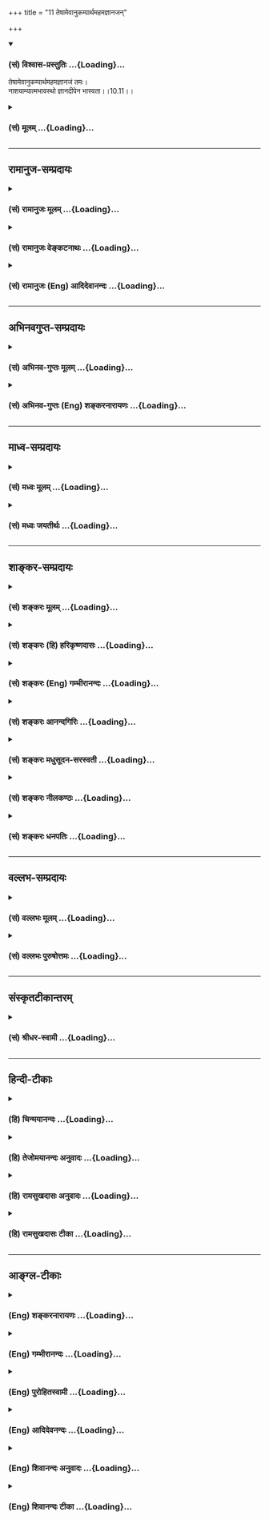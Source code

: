 +++
title = "11 तेषामेवानुकम्पार्थमहमज्ञानजन्"

+++
<div class="js_include" newlevelforh1="3" title="(सं) विश्वास-प्रस्तुतिः" unfilled url="/purANam/mahAbhAratam/06-bhIShma-parva/02-bhagavad-gItA-parva/saMskRtam/vishvAsa-prastutiH/10_vibhUti-vistAra-yoga/11_teShAmevAnukampAr.md">
<details open><summary><h3>(सं) विश्वास-प्रस्तुतिः ...{Loading}...</h3></summary>

तेषामेवानुकम्पार्थमहमज्ञानजं तमः।  
नाशयाम्यात्मभावस्थो ज्ञानदीपेन भास्वता।।10.11।।
</details>
</div>
<div class="js_include collapsed" newlevelforh1="3" title="(सं) मूलम्" unfilled url="/purANam/mahAbhAratam/06-bhIShma-parva/02-bhagavad-gItA-parva/saMskRtam/mUlam/10_vibhUti-vistAra-yoga/11_teShAmevAnukampAr.md">
<details><summary><h3>(सं) मूलम् ...{Loading}...</h3></summary>

तेषामेवानुकम्पार्थमहमज्ञानजं तमः।  
नाशयाम्यात्मभावस्थो ज्ञानदीपेन भास्वता।।10.11।।
</details>
</div>


_________________
## रामानुज-सम्प्रदायः
<div class="js_include collapsed" newlevelforh1="3" title="(सं) रामानुजः मूलम्" unfilled url="/purANam/mahAbhAratam/06-bhIShma-parva/02-bhagavad-gItA-parva/saMskRtam/rAmAnujaH/mUlam/10_vibhUti-vistAra-yoga/11_teShAmevAnukampAr.md">
<details><summary><h3>(सं) रामानुजः मूलम् ...{Loading}...</h3></summary>

।।10.11।।**तेषाम्** एव अनुग्रहार्थम् अहम् **आत्मभावस्थः** तेषां
मनोवृत्तौ विषयतया अवस्थितो मदीयान् कल्याणगुणगणान् च आविष्कुर्वन्
मद्विषयज्ञानाख्येन **भास्वता दीपेन** ज्ञानविरोधिप्राचीनकर्मरूपाज्ञानजं
मद्व्यतिरिक्तविषयप्रावण्यरूपं पूर्वाभ्यस्तं **तमः नाशयामि। एवं
सकलेतरविसजातीयं भगवदसाधारणं श्रृण्वतां निरतिशयानन्दजनकं कल्याणगुणगणयोगं
तदैश्वर्यविततिं च श्रुत्वा तद्विस्तारं श्रोतुकामः अर्जुन उवाच --**

</details>
</div>
<div class="js_include collapsed" newlevelforh1="3" title="(सं) रामानुजः वेङ्कटनाथः" unfilled url="/purANam/mahAbhAratam/06-bhIShma-parva/02-bhagavad-gItA-parva/saMskRtam/rAmAnujaH/venkaTanAthaH/10_vibhUti-vistAra-yoga/11_teShAmevAnukampAr.md">
<details><summary><h3>(सं) रामानुजः वेङ्कटनाथः ...{Loading}...</h3></summary>

  
  
।।10.11।। उक्तबुद्धियोगोत्पत्तिप्रतिबन्धनिरसनंतेषामेव इति श्लोकेनोच्यत
इत्यभिप्रायेणाह -- किञ्चेति। अनुकम्पाशब्देनात्र
अनिष्टनिवृत्तिपूर्वकेष्टप्राप्तिहेतुःमदनुग्रहाय \[11।1\] इति
वक्ष्यमाणप्रसादविशेषो विवक्षितः। सहजकारुण्यमात्रपरत्वेऽर्थशब्दस्य
व्यर्थत्वादित्यभिप्रायेणोक्तं -- अनुग्रहार्थमिति। अत्र
चाहंशब्देनानुग्रहौपयिकज्ञानशक्तिकरुणादिव्यमङ्गलविग्रहादिविशिष्टस्वरूपं
विवक्षितम्। मनोवृत्ताविति --
आत्मभावशब्दस्यात्रात्मत्वस्वस्वभावादिपरत्वेऽधिकप्रयोजनं नास्ति
मनोवृत्तिविषयत्वं तु बुद्धियोगस्यात्यन्तोपयुक्तमिति भावः।
व्याप्तस्येश्वरस्य कीदृशीयमपूर्वा स्थितिः इत्यत्रोक्तं -- विषयतयेति।
दीपतया रूपितस्य ज्ञानस्य भास्वरत्वं परितः प्रकाशनम्; तच्च
प्रकारविशेषप्रकाशनं भवितुमर्हति। तथाविधविशदानुभवादज्ञाननिवृत्तिः;
शब्दादिप्राकृतगुणप्रावण्यनिवृत्तिश्चेत्यभिप्रायेणाह --
मदीयान्कल्याणगुणगणांश्चाविष्कुर्वन्निति। हेतुकार्यभावेन
व्यपदेशादज्ञानतमश्शब्दयोरत्रार्थान्तरं वाच्यम् कर्मणि च
ज्ञानविरोधित्वेनाज्ञानशब्दः यथोक्तम् -- अविद्या कर्मसंज्ञाऽन्या
\[वि.पु.6।61\] इति। कर्मजन्यं भगवत्साक्षात्काररूपप्रकाशप्रतिबन्धकं च
तमोऽर्थस्वभावाद्विषयान्तरप्रावण्यमेव। निरतिशयभोग्यभगवज्ज्ञानस्य
भोग्यान्तरप्रावण्यनिवर्तकत्वं युक्तं;तवामृतस्यन्दिनि पादपङ्कजे
निवेशितात्मा कथमन्यदिच्छति। स्थितेऽरविन्दे मकरन्दनिर्भरे मधुव्रतो
नेक्षुरकं हि वीक्षते \[स्तो.र.\] इत्यादिन्यायात्
तदेतदभिप्रेत्योक्तंज्ञानविरोधीत्यादि। तमश्शब्देन
तमोवृत्तिलक्षणादिपक्षोऽप्यनेन निरस्तः। यद्यपि
विषयप्रावण्यनिवृत्तिपूर्वकं भजनं; तथापि,संस्कारशेषादनुवृत्तं सूक्ष्मं
प्रावण्यमिह भजनविनाश्यतयोक्तमिति नान्योन्याश्रयः।  
  

</details>
</div>
<div class="js_include collapsed" newlevelforh1="3" title="(सं) रामानुजः (Eng) आदिदेवानन्दः" unfilled url="/purANam/mahAbhAratam/06-bhIShma-parva/02-bhagavad-gItA-parva/saMskRtam/rAmAnujaH/english/AdidevAnandaH/10_vibhUti-vistAra-yoga/11_teShAmevAnukampAr.md">
<details><summary><h3>(सं) रामानुजः (Eng) आदिदेवानन्दः ...{Loading}...</h3></summary>

10.11 To show favour to them alone, abiding in their mental activity,
i.e., established as the object of thought in their mind, and
manifesting the host of My auspicious attributes by the brillinat lamp
called knowledge relating to Me, - I dispel the darkness incompatible
with knowledge. This darkness is born of ignorance in the form of old
Karma consisting of attachment to objects other than Myself, to which
they were previously habituated. Thus having heard of the Lord as having
a host of auspicious attributes, and of the extent of His sovereign
glories which are unie and different from all others and which generate
unsurpassed bliss in listeners, - Arjuna desired to listen to the
details about them and said:

</details>
</div>


_________________
## अभिनवगुप्त-सम्प्रदायः
<div class="js_include collapsed" newlevelforh1="3" title="(सं) अभिनव-गुप्तः मूलम्" unfilled url="/purANam/mahAbhAratam/06-bhIShma-parva/02-bhagavad-gItA-parva/saMskRtam/abhinava-guptaH/mUlam/10_vibhUti-vistAra-yoga/11_teShAmevAnukampAr.md">
<details><summary><h3>(सं) अभिनव-गुप्तः मूलम् ...{Loading}...</h3></summary>

।।10.6 -- 10.11।। महर्षय इत्यादि भास्वता इत्यन्तम्। परस्परबोधनया
अन्योन्यबोधस्फारसंक्रमणात् सर्व एव हि प्रमातारः एक ईश्वर इति
विततव्याप्त्या +++(S;;N वितत्य व्याप्त्या)+++ सुखेनैव
सर्वशक्तिकसर्वगतस्वात्मरूपताधिगमेन +++(S -- ताधिशयनेन अधिगमेन)+++
माहेश्वर्यमेषामिति भावः +++(After इति भावः ;N add तेषां सततयुक्तानाम्
इत्यतः प्रभृति अध्यायान्ता टीका उट्टङ्किता युगपद्धि वेद्या। ,तेषामेव अनु
च अर्जुनप्रश्नपद्यानि षट् उल्लिखति। श्रीभगवान् अथवा बहुना इति पर्यन्तानि
पद्यानि 23,वक्ति।। These sentences are obviously of some copyist. It is
to be noted however that the Mss. generally contain seven (not six)+++
verses of Arjuna and then 24 +++(not 23)+++ verses of the hagavan) ।

</details>
</div>
<div class="js_include collapsed" newlevelforh1="3" title="(सं) अभिनव-गुप्तः (Eng) शङ्करनारायणः" unfilled url="/purANam/mahAbhAratam/06-bhIShma-parva/02-bhagavad-gItA-parva/saMskRtam/abhinava-guptaH/english/shankaranArAyaNaH/10_vibhUti-vistAra-yoga/11_teShAmevAnukampAr.md">
<details><summary><h3>(सं) अभिनव-गुप्तः (Eng) शङ्करनारायणः ...{Loading}...</h3></summary>

10.9-11 Maharsaya etc., upto bhasvata. Through the process of mutual
enlightening, the wisdom-shock is transmitted to each other. On account
of that, they get the all-inclusive \[knowledge\] 'Indeed all sentient
subjects are only a single Absolute Lord'. By means of this extensive
pervasion, they easily come to realise their own Self as Omnipotent and
omnipresent and by that they attain the Absolute Lordship. This is the
idea here.

</details>
</div>


_________________
## माध्व-सम्प्रदायः
<div class="js_include collapsed" newlevelforh1="3" title="(सं) मध्वः मूलम्" unfilled url="/purANam/mahAbhAratam/06-bhIShma-parva/02-bhagavad-gItA-parva/saMskRtam/madhvaH/mUlam/10_vibhUti-vistAra-yoga/11_teShAmevAnukampAr.md">
<details><summary><h3>(सं) मध्वः मूलम् ...{Loading}...</h3></summary>

।।10.11।। Sri Madhvacharya did not comment on this sloka.

</details>
</div>
<div class="js_include collapsed" newlevelforh1="3" title="(सं) मध्वः जयतीर्थः" unfilled url="/purANam/mahAbhAratam/06-bhIShma-parva/02-bhagavad-gItA-parva/saMskRtam/madhvaH/jayatIrthaH/10_vibhUti-vistAra-yoga/11_teShAmevAnukampAr.md">
<details><summary><h3>(सं) मध्वः जयतीर्थः ...{Loading}...</h3></summary>

।।10.11।। Sri Jayatirtha did not comment on this sloka.

</details>
</div>


_________________
## शाङ्कर-सम्प्रदायः
<div class="js_include collapsed" newlevelforh1="3" title="(सं) शङ्करः मूलम्" unfilled url="/purANam/mahAbhAratam/06-bhIShma-parva/02-bhagavad-gItA-parva/saMskRtam/shankaraH/mUlam/10_vibhUti-vistAra-yoga/11_teShAmevAnukampAr.md">
<details><summary><h3>(सं) शङ्करः मूलम् ...{Loading}...</h3></summary>

।।10.11।। --,**तेषामेव** कथं नु नाम श्रेयः स्यात् इति **अनुकम्पार्थं**
दयाहेतोः **अहम् अज्ञानजम्** अविवेकतः जातं मिथ्याप्रत्ययलक्षणं
मोहान्धकारं **तमः नाशयामि; आत्मभावस्थः** आत्मनः भावः अन्तःकरणाशयः
तस्मिन्नेव स्थितः सन् **ज्ञानदीपेन** विवेकप्रत्ययरूपेण
भक्तिप्रसादस्नेहाभिषिक्तेन मद्भावनाभिनिवेशवातेरितेन
ब्रह्मचर्यादिसाधनसंस्कारवत्प्रज्ञावर्तिना विरक्तान्तःकरणाधारेण
विषयव्यावृत्तचित्तरागद्वेषाकलुषितनिवातापवरकस्थेन
नित्यप्रवृत्तैकाग्र्यध्यानजनितसम्यग्दर्शन**भास्वता**
ज्ञानदीपेनेत्यर्थः।। यथोक्तां भगवतः विभूतिं योगं च श्रुत्वा अर्जन उवाच
--,**अर्जन उवाच --,**

</details>
</div>
<div class="js_include collapsed" newlevelforh1="3" title="(सं) शङ्करः (हि) हरिकृष्णदासः" unfilled url="/purANam/mahAbhAratam/06-bhIShma-parva/02-bhagavad-gItA-parva/saMskRtam/shankaraH/hindI/harikRShNadAsaH/10_vibhUti-vistAra-yoga/11_teShAmevAnukampAr.md">
<details><summary><h3>(सं) शङ्करः (हि) हरिकृष्णदासः ...{Loading}...</h3></summary>

।।10.11।। आपकी प्राप्तिके कौनसे प्रतिबन्धके कारणका नाश करनेवाला बुद्धियोग
आप उन भक्तोंको देते हैं और किसलिये देते हैं इस आकाङ्क्षापर कहते हैं --,
उन ( मेरे भक्तों ) का किसी तरह भी कल्याण हो ऐसा अनुग्रह करनेके लिये ही
मैं उनके आत्मभावमें स्थित हुआ अर्थात् आत्माका भाव जो अन्तःकरण है उसमें
स्थित हुआ उनके अविवेकजन्य मिथ्या प्रतीतिरूप,मोहमय अन्धकारको प्रकाशमय
विवेकबुद्धिरूप ज्ञानदीपकद्वारा नष्ट कर देता हूँ। अर्थात् जो भक्तिके
प्रसादरूप घृतसे परिपूर्ण है और मेरे स्वरूपकी भावनाके अभिनिवेशरूप वायुकी
सहायतासे प्रज्वलित हो रहा है; जिसमें ब्रह्मचर्य आदि साधनोंके संस्कारोंसे
युक्त बुद्धिरूप बत्ती है; आसक्तिरहित अन्तःकरण जिसका आधार है; जो विषयोंसे
हटे हुए और रागद्वेषरूप कालुष्यसे रहित हुए चित्तरूप वायुरहित अपवारकमें (
ढकनेमें ) स्थित है और जो निरन्तर अभ्यास किये हुए एकाग्रतारूप ध्यानजनित;
पूर्ण ज्ञानस्वरूप प्रकाशसे युक्त है; उस ज्ञानदीपकद्वारा ( मैं उनके मोहका
नाश कर देता हूँ )।

</details>
</div>
<div class="js_include collapsed" newlevelforh1="3" title="(सं) शङ्करः (Eng) गम्भीरानन्दः" unfilled url="/purANam/mahAbhAratam/06-bhIShma-parva/02-bhagavad-gItA-parva/saMskRtam/shankaraH/english/gambhIrAnandaH/10_vibhUti-vistAra-yoga/11_teShAmevAnukampAr.md">
<details><summary><h3>(सं) शङ्करः (Eng) गम्भीरानन्दः ...{Loading}...</h3></summary>

10.11 Anukampartham, out of compassion; tesam eva, for them alone,
anxious as to how they may have bliss; aham, I; atmabhavasthah, residing
in their hearts-atmabhavah means the seat that is the heart; being
seated there itself; nasayami, destroy; tamah, the darkness; ajnanajam,
born of ignorance, originating from non-discrimination, the darkness of
delusion known as false comprehension; jnana-dipena, with the lamp of
Knowledge, in the form of discriminating comprehension; i.e. bhasvata,
with the luminous lamp of Knowledge-fed by the oil of divine grace
resulting from devotion, fanned by the wind of intensity of meditation
on Me, having the wick of the intellect imbued with the impressions
arising from such disciplines as celibacy etc., in the receptacle of the
detached mind, placed in the windless shelter of the mind withdrawn from
objects and untainted by likes and dislikes, and made luminous by full
Illumination resulting from the practice of constant concentration and
meditation. After hearing the above-described majesty and yoga of the
Lord,

</details>
</div>
<div class="js_include collapsed" newlevelforh1="3" title="(सं) शङ्करः आनन्दगिरिः" unfilled url="/purANam/mahAbhAratam/06-bhIShma-parva/02-bhagavad-gItA-parva/saMskRtam/shankaraH/AnandagiriH/10_vibhUti-vistAra-yoga/11_teShAmevAnukampAr.md">
<details><summary><h3>(सं) शङ्करः आनन्दगिरिः ...{Loading}...</h3></summary>

।।10.11।। भगवत्प्राप्तेर्बुद्धिसाध्यत्वे सत्यनित्यत्वापत्तेस्त्वमापे
भक्तेभ्यो बुद्धियोगं ददासीत्ययुक्तमिति शङ्कते -- **किमर्थमिति।** तेषां
बुद्धियोगं किमर्थं ददासीति संबन्धः। भगवत्प्राप्तिप्रतिबन्धकनाशको
बुद्धियोगस्तेन नास्ति तत्प्राप्तेरनित्यत्वमित्याशङ्क्याह -- **कस्येति।**
भक्तानां तत्प्राप्तिप्रतिबन्धकं विविच्य दर्शयति --
**इत्याकाङ्क्षायामिति।** अविवेको नामाज्ञानं ततो जातं मिथ्याज्ञानं
तदुभयमेकीकृत्य तमो विवक्ष्यते। नच तन्नाशकत्वं जडस्य
कस्यचित्तदन्तर्भूतस्य युक्तं तेनाहं नाशयामीत्युक्तम्। केवलचैतन्यस्य
जडबुद्धिवृत्तेरिवाज्ञानाद्यनाशकत्वमाशङ्क्य विशिनष्टि -- **आत्मेति।**
तस्याशयस्तन्निष्ठो वृत्तिविशेषः।
वाक्योत्थबुद्धिवृत्त्यभिव्यक्तश्चिदात्मा
सहायसामर्थ्यादज्ञानादिनिवृत्तिहेतुरित्यर्थः।
बुद्धीद्धबोधस्याज्ञानादिनिवर्तकत्वमुक्त्वा
बोधेद्धबुद्धेस्तन्निवर्तकत्वमिति पक्षान्तरमाह -- **ज्ञानेति।**
देहाद्यव्यक्तान्तानात्मवर्गातिरिक्तवस्तुगोचरत्वमाह -- **विवेकेति।**
भगवति सदा विहितया भक्त्या तस्य प्रसादोऽनुग्रहः स एव
स्नेहस्तेनासेचनद्वाराऽस्योत्पत्तिमाह -- **भक्तीति।** मय्येव
भावनायामभिनिवेशो वातस्तेन प्रेरितोऽयं जायते; नहि वातप्रेरणमन्तरणादौ
दीपस्योत्पत्तिरित्याह -- **मद्भावनेति।** ब्रह्मचर्यमष्टाङ्गमादिशब्देन
शमादिग्रहः। तेन हेतुनाहितसंस्कारवती या प्रज्ञा तथाविधवर्तिनिष्ठश्चायं
नहि वर्त्यतिरेकेण दीपो निर्वर्त्यते तदा -- **ब्रह्मचर्येति।** न
चाधारादृते दीपस्योत्पत्तिरदृष्टत्वादित्याह -- **विरक्तेति।**
यद्विषयेभ्यो व्यावृत्तं चित्तं रागाद्यकलुषितं तदेव निवातमपवारकं तत्र
स्थितत्वमस्य दर्शयति -- **विषयेति।** भास्वतेति विशेषणं विशदयति --
**नित्येति।** सदातनं चित्तैकाग्र्यं तत्पूर्वकं ध्यानं तेन जनितं
सम्यग्दर्शनं फलं तदेव भास्तद्वता तत्पर्यन्तेनेत्यर्थः। तेनाज्ञाने
सकार्ये निवृत्ते भगवद्भावः स्वयमेव प्रकाशीभवतीति मत्वा व्याख्यातमेव
पदमनुवदति -- **ज्ञानेति।**

</details>
</div>
<div class="js_include collapsed" newlevelforh1="3" title="(सं) शङ्करः मधुसूदन-सरस्वती" unfilled url="/purANam/mahAbhAratam/06-bhIShma-parva/02-bhagavad-gItA-parva/saMskRtam/shankaraH/madhusUdana-sarasvatI/10_vibhUti-vistAra-yoga/11_teShAmevAnukampAr.md">
<details><summary><h3>(सं) शङ्करः मधुसूदन-सरस्वती ...{Loading}...</h3></summary>

।।10.11।। दीयमानस्य बुद्धियोगस्यात्मप्राप्तौ फले मध्यवर्तिनं व्यापारमाह
-- तेषामेव कथं श्रेयः स्यादित्यनुग्रहार्थं आत्मभावस्थ
आत्माकारान्तःकरणवृत्तौ विषयत्वेन स्थितोऽहं
स्वप्रकाशचैतन्यानन्दाद्वयलक्षण आत्मा तेनैव मद्विषयान्तःकरणपरिणामरूपेण
ज्ञानदीपेन दीपसदृशेन ज्ञानेन भास्वता
चिदाभासयुक्तेनाप्रतिबद्धेनाज्ञानजमज्ञानोपादानकं तमो मिथ्याप्रत्ययलक्षणं
स्वविषयावरणमन्धकारं तदुपादानाऽज्ञाननाशेन नाशयामि।
सर्वभ्रमोपादानस्याज्ञानस्य,ज्ञाननिवर्त्यत्वादुपादाननाशनिवर्त्यत्वाच्चोपादेयस्य।
यथा दीपेनान्धकारे निवर्तनीये दीपोत्पत्तिमन्तरेण न कर्मणोऽभ्यासस्य
वापेक्षा विद्यमानस्यैव च वस्तुनोऽभिव्यक्तिस्ततो नानुत्पन्नस्य
कस्यचिदुत्पत्तिस्तथा ज्ञानेनाज्ञाने निवर्तनीये न
ज्ञानोत्पत्तिमन्तरेणान्यस्य कर्मणोऽभ्यासस्य वापेक्षा विद्यमानस्यैव च
ब्रह्मभावस्य मोक्षस्याभिव्यक्तिस्ततो नानुत्पन्नस्योत्पत्तिर्येन
क्षयित्वं कर्मादिसापेक्षत्वं वा भवेदिति रूपकालंकारेण सूचितोऽर्थः।
भास्वतेत्यनेन तीव्रपवनादेरिवासंभवनादेः प्रतिबन्धकस्याभावः सूचितः।
ज्ञानस्य च दीपसाधर्म्यं स्वविषयावरणनिवर्तकत्वं स्वव्यवहारेण
सजातीयपरानपेक्षत्वं स्वोत्पत्त्यतिरिक्तसहकार्यनपेक्षत्वमित्यादिरूपकबीजं
द्रष्टव्यम्।

</details>
</div>
<div class="js_include collapsed" newlevelforh1="3" title="(सं) शङ्करः नीलकण्ठः" unfilled url="/purANam/mahAbhAratam/06-bhIShma-parva/02-bhagavad-gItA-parva/saMskRtam/shankaraH/nIlakaNThaH/10_vibhUti-vistAra-yoga/11_teShAmevAnukampAr.md">
<details><summary><h3>(सं) शङ्करः नीलकण्ठः ...{Loading}...</h3></summary>

।।10.11।। किं च तेषां भक्तानामुपर्यनुकम्पार्थं न स्वप्रयोजनसिद्ध्यर्थं
राजवत्। बुद्धियोगप्रदानेनाज्ञानजमविवेकादुत्थितं मिथ्याप्रत्ययलक्षणं
मोहान्धकारं तमोनामकं सर्वानर्थनिदानमूलाज्ञाननाशेन नाशयामि। आत्मभावस्थ
आत्मनो भावोऽन्तःकरणगृहं तत्स्थः। ज्ञानरूपेण दीपेन। भास्वता प्रबलेन। अयं
भावः -- तत्त्वमसीति वाक्यजा ब्रह्माकारान्तःकरणवृत्तिः स्वोत्पत्तये
श्रवणमननध्यानानि शमादीनि कर्माणि चापेक्षते। यथा दीपः स्वोत्पत्तये
तैलवर्त्यग्न्यादीन्। उत्पन्ना तु तमोनाशेन स्वविषयप्रकाशनार्थं
प्रत्ययावृत्तिलक्षणं प्रसंख्यानं च कर्मभिरुपकारं वा नापेक्षते। नहि
ज्ञाते घटे तदाकारप्रत्ययावृत्तिर्वा कर्मापेक्षा वा
तज्ज्ञानदार्ढ्यायापेक्षते। प्रमाणव्याप्तिमात्रसापेक्षत्वात् ज्ञानस्य।
तस्माद्ये उत्पन्नज्ञानानामपि प्रसंख्यानापेक्षां कर्मभिरुपकारापेक्षां च
वदन्ति ते बलादेव मोक्षस्य कृतकतामनित्यतां च प्रार्थयन्त इति दिक्।

</details>
</div>
<div class="js_include collapsed" newlevelforh1="3" title="(सं) शङ्करः धनपतिः" unfilled url="/purANam/mahAbhAratam/06-bhIShma-parva/02-bhagavad-gItA-parva/saMskRtam/shankaraH/dhanapatiH/10_vibhUti-vistAra-yoga/11_teShAmevAnukampAr.md">
<details><summary><h3>(सं) शङ्करः धनपतिः ...{Loading}...</h3></summary>

।।10.11।। मत्प्राप्तिबन्धकनाशकं बुद्धियोगं ददामीत्याशयेनाह। तेषामेव
मच्चित्तत्वादिप्रकारैर्भजतामनुकम्पार्थ दयाहेतोरहमज्ञानजं
मूलाज्ञानाज्जातं मिथ्याप्रत्ययलक्षणं तमो मोहाबन्धकारं ज्ञानदीपेन
नाशयामि। अचेतनस्य नाशकत्वासंभवादहमित्युक्तं
निखिलभ्रामधिष्ठानत्वेनाखिलभासकल्य केवलचैतन्यस्यापि तदसंभवात्।
आत्मभावस्थो ज्ञानदीपेन भास्वतेत्युक्तं। आत्मनो
भावोऽन्तःकरणाशयस्तस्मिन्नवस्थितः
तत्त्वमस्यादिमहावाक्योत्यान्तःकरणवृत्त्यभिव्यक्तः सन् तेनैव
वृत्तिज्ञानदीपेन भक्त्यादिना भास्वता देदीप्यमानेन समूलाज्ञानं
मत्प्राप्तिप्रतिबन्धकं मिथ्याप्रत्यवलक्षणं तमो नाशयामीत्यर्थः।

</details>
</div>


_________________
## वल्लभ-सम्प्रदायः
<div class="js_include collapsed" newlevelforh1="3" title="(सं) वल्लभः मूलम्" unfilled url="/purANam/mahAbhAratam/06-bhIShma-parva/02-bhagavad-gItA-parva/saMskRtam/vallabhaH/mUlam/10_vibhUti-vistAra-yoga/11_teShAmevAnukampAr.md">
<details><summary><h3>(सं) वल्लभः मूलम् ...{Loading}...</h3></summary>

।।10.11।। आत्मज्ञानमपि तेषां मयैव सम्पाद्यते इत्याह --
तेषामेवानुकम्पार्थमिति। जनो वै लोक एतस्मिन्नविद्याकामकर्मभिः। उच्चावचासु
गतिषु वेद स्वां गतिं भ्रमन्। इति सञ्चिन्त्य भगवान्महाकारुणिको विभुः।
तेषामन्तरात्मत्वं अङ्गीकृत्य स्थितो भास्वता
ज्ञानदर्पणेनात्मविषयकसाक्षात्कारेणोभयाज्ञानजं तमो देहाध्यासादिना
विषयप्रावण्यरूपं पूर्वाभ्यस्तं सर्वं नाशयामि। एवं च भगवदीयानां
निजानामहमेव सर्वयोगक्षेमसाधको नान्य इति द्योत्यते।

</details>
</div>
<div class="js_include collapsed" newlevelforh1="3" title="(सं) वल्लभः पुरुषोत्तमः" unfilled url="/purANam/mahAbhAratam/06-bhIShma-parva/02-bhagavad-gItA-parva/saMskRtam/vallabhaH/puruShottamaH/10_vibhUti-vistAra-yoga/11_teShAmevAnukampAr.md">
<details><summary><h3>(सं) वल्लभः पुरुषोत्तमः ...{Loading}...</h3></summary>

  
  
।।10.11।। नन्वन्यबोधने तेषामज्ञत्वाद्बहुकालव्यासङ्गेन सेवावियोगक्लेशः
स्यादिति कथं बोधनं स्यात् इत्याशङ्क्याहतेषामेवेति। तेषामेव भक्तानामेव
अनुकम्पार्थं मत्सेवाविप्रयोगक्लेशाभावार्थम्; आत्मभावस्थेषु तेषु
स्वीयत्वभावयुक्तोऽहमन्येषामज्ञानजं तमः संसारात्मकं भास्वता स्फुरद्रूपेण
ज्ञानदीपेन नाशयामि। ततः संसाराज्ञानविमुक्तानां शीघ्रं स्वरूपबोधात् पुनः
परस्परं मद्गुणकथनेन परमानन्द एव भवति; न तु क्लेश इति भावः।  
  

</details>
</div>


_________________
## संस्कृतटीकान्तरम्
<div class="js_include collapsed" newlevelforh1="3" title="(सं) श्रीधर-स्वामी" unfilled url="/purANam/mahAbhAratam/06-bhIShma-parva/02-bhagavad-gItA-parva/saMskRtam/shrIdhara-svAmI/10_vibhUti-vistAra-yoga/11_teShAmevAnukampAr.md">
<details><summary><h3>(सं) श्रीधर-स्वामी ...{Loading}...</h3></summary>

।।10.11।। बुद्धियोगं दत्त्वा च तस्यानुभवपर्यन्तं तमापाद्याविद्याकृतं
संसारं नाशयामीत्याह **-- तेषामिति।**
तेषामनुकम्पार्थमनुग्रहार्थमेवाज्ञानाज्जातं तमः संसाराख्यं नाशयामि। कुत्र
वा स्थितः सन्केन साधनेन तमो नाशयसीत्यत,आह। आत्मभावस्थः बुद्धिवृत्तौ
स्थितः सन् भास्वता विस्फुरता ज्ञानलक्षणेन दीपेन नाशयामि।

</details>
</div>


_________________
## हिन्दी-टीकाः
<div class="js_include collapsed" newlevelforh1="3" title="(हि) चिन्मयानन्दः" unfilled url="/purANam/mahAbhAratam/06-bhIShma-parva/02-bhagavad-gItA-parva/hindI/chinmayAnandaH/10_vibhUti-vistAra-yoga/11_teShAmevAnukampAr.md">
<details><summary><h3>(हि) चिन्मयानन्दः ...{Loading}...</h3></summary>

।।10.11।। कभीकभी कोई वस्तु विद्यमान होते हुए भी हमारी दृष्टि के लिए
आच्छादित रहती है; क्योंकि उसे देखने के लिए कुछ अनुकूल परिस्थितियों की
आवश्यकता होती है। ध्वनि सुनने के लिए उसमें आवश्यक स्पन्दन होने चाहिए तथा
यह भी आवश्यक है कि वे ध्वनि तरंगे हमारे कानों तक पहुँचे। इसी प्रकार;
अपेक्षित प्रकाश के अभाव में वस्तु के समक्ष होने पर भी उसका नेत्रों
द्वारा ग्रहण नहीं किया जा सकता। यदि हम अन्धकार में मेज पर पड़ी अपना कुंजी
(चाभी) को टटोलकर खोज रहे हों और उसी समय कोई व्यक्ति स्विच दबाकर कमरे को
प्रकाशित कर देता है; तो हमें अपनी कुंजी दिखाई पड़ती है। हम कह सकते हैं
कि उस व्यक्ति के इस दयापूर्ण कार्य ने हमें कुंजी की प्राप्ति करायी;
परन्तु यह कहना सर्वथा असंगत होगा कि प्रकाश ने उस कुंजी को उत्पन्न
किया। इस दृष्टान्त के द्वारा वेदान्त में यह ज्ञान कराया जाता है कि आत्मा
तो सदा हमारे हृदय में ही विद्यमान है; किन्तु प्रतिकूल परिस्थितियों के
कारण यथार्थ अनुभव के लिए उपलब्ध नहीं है। उन प्रतिकूल तत्त्वों की
निवृत्ति होने पर वह आत्मा अपने शुद्ध स्वरूप से अनुभव किया जा सकता है।
आत्मा को आच्छादित करने वाला वह आवरण है अज्ञानजनित अंधकार। स्मरण रहे कि
इस अज्ञान अवस्था में भी आत्मा अपने शुद्ध स्वरूप से विद्यमान रहता है;
परन्तु हमारे साक्षात् अनुभव के लिए उपलब्ध नहीं होता। जो साधक बुद्धियोग
में दृढ़ स्थिति प्राप्त कर लेते हैं; वे आत्मा के अपरोक्ष ज्ञान के पात्र
बन जाते हैं। बुद्धियोग की साधना अवस्था में ध्याता और ध्येय में भेद होता
है; जिसे सविकल्प समाधि कहते हैं। इस श्लोक में यह कहा गया है कि इस
सविकल्प अवस्था से वह साधक; मानो किसी ईश्वरीय कृपा से पूर्ण निर्विकल्प
समाधि की स्थिति में स्थानान्तरित किया जाता है। वस्तुत; सविकल्प समाधि की
स्थिति तक ही साधक अपने पुरुषार्थ के द्वारा पहुँच सकता है। यह बुद्धियोग
भी मानो किसी अन्य स्थान से प्राप्त होता है; तात्पर्य यह है कि वह कोई
सावधानीपूर्वक किये गये किसी प्रयत्न का फल नहीं; वरन् सहज स्वाभाविक आंशिक
दैवी प्रेरणा है। अहंकार और शुद्ध आत्मा के मध्य का सघन कुहासा जब विरल हो
जाता है; तब इस दैवी प्रेरणा का अनुभव होता है। जब यह कोहरा पूर्णतया नष्ट
हो जाता है; तब पूर्ण आत्म साक्षात्कार अपने स्वयंप्रकाश स्वरूप में होता
है। एक अन्धेरे कमरे में मेज पर रेडियम के डायल की एक घड़ी रखी हुई है; जिस
पर कागज; पुस्तक आदि पड़े हुए होने से वह दिखाई नहीं देती। जब कोई व्यक्ति
अन्धेरे में ही उसे खोजता हुआ उन कागजों को हटा देता है; तो वह घड़ी स्वयं
ही चमकती हुई दिखाई पड़ती है। उसकी चमक ही उसकी परिचायक होती है। सनातन
सत्य भी अज्ञान से आवृत्त हुआ अभाव रूप प्रतीत हो सकता है; किन्तु अज्ञान
की निवृत्ति होने पर; वह स्वयं अपने प्रकाश से ही प्रकाशित होता है; और उसे
जानने के लिए अन्य किसी प्रमाण की आवश्यकता नहीं रहती। जब अज्ञान का
अन्धकार; प्रकाशमय ज्ञान के दीपक से नष्ट हो जाता है तब आत्मा अपने एकमेव
अद्वितीय; सर्वव्यापी और परिपूर्ण स्वरूप में स्वत प्रकट होता है। अपने
भक्तों के हृदय में स्थित स्वयं भगवान् इस आत्मा के प्रकटीकरण की क्रिया को
उनके ऊपर अनुग्रह करने के भाव से सम्पन्न करते हैं; किन्तु वास्तविकता यह
है कि यह अनुग्रह स्वयं के ऊपर ही है। जब मैं चलतेचलते थक जाता हूँ तब मैं
किसी स्थान पर बैठ जाता हूँ केवल अपने ही प्रति अनुकम्पा के कारण। इस
अनुकम्पा के लिए उचित मूल्य चुकाये बिना साधक को सीधे ही इसकी प्राप्ति
नहीं हो सकती। दिन के समय; मेरे कमरे की खिड़कियां खोल देने पर; सूर्य
प्रकाश अनुकम्पावशात् मेरे लिए कमरे को प्रकाशित करता है। जैसा कि हम जानते
हैं कि जब तक वे खिड़कियां खुली रहती हैं; तब तक सूर्य को यह स्वतन्त्रता
नहीं है कि वह अपनी दया का द्वार बन्द कर ले। उसी प्रकार उसकी दया तब तक
प्रकट भी नहीं होगी; जब तक मैं अपने कमरे की खिड़कियां नहीं खोल देता हूँ।
संक्षेपत; सूर्य प्रकाश का आह्वान उसी क्षण होता है; जब उसके मार्ग का
अवरोधक दूर हो जाता है। इसी प्रकार; प्रारम्भिक साधनाओं के अभ्यास से साधक
बुद्धियोग का पात्र बनता है। तत्पश्चात् इसके निरन्तर प्रयत्नपूर्वक किये
गये अभ्यास से वह अज्ञान तथा तज्जनित विक्षेपों के आवरण को सर्वथा नष्ट कर
देता है। तत्काल ही आत्मा अपने स्वयं के प्रकाश में ही प्रकाश स्वरूप से
प्रकाशित होता है। मेघों को चीरकर जाती हुई विद्युत् को देखने के लिए किसी
अन्य प्रकाश की आवश्यकता नहीं होती। जीवन के सर्वोच्च व्यवसाय अथवा लक्ष्य
चित्तशुद्धि और आत्मसाक्षात्कार की प्राप्ति के लिए दिये गये उपदेश का खण्ड
यहाँ पर समाप्त हो जाता है; तथापि अर्जुन को इससे सन्तोष नहीं होता; और
इसलिए वह अपनी शंका को व्यक्त करते हुए भगवान् से सहायता के लिए अनुरोध
करता है; जिससे कि साक्षात् अनुभव के द्वारा वह स्वयं सत्य की पुष्टि कर
सके। भगवान् के मुख से उनकी विभूति और योग के विषय में श्रवण कर; अर्जुन
अपनी जिज्ञासा प्रकट करता है --

</details>
</div>
<div class="js_include collapsed" newlevelforh1="3" title="(हि) तेजोमयानन्दः अनुवादः" unfilled url="/purANam/mahAbhAratam/06-bhIShma-parva/02-bhagavad-gItA-parva/hindI/tejomayAnandaH/anuvAdaH/10_vibhUti-vistAra-yoga/11_teShAmevAnukampAr.md">
<details><summary><h3>(हि) तेजोमयानन्दः अनुवादः ...{Loading}...</h3></summary>

।।10.11।। उनके ऊपर अनुग्रह करने के लिए मैं उनके अन्त:करण में स्थित होकर,
अज्ञानजनित अन्धकार को प्रकाशमय ज्ञान के दीपक द्वारा नष्ट करता हूँ।।

</details>
</div>
<div class="js_include collapsed" newlevelforh1="3" title="(हि) रामसुखदासः अनुवादः" unfilled url="/purANam/mahAbhAratam/06-bhIShma-parva/02-bhagavad-gItA-parva/hindI/rAmasukhadAsaH/anuvAdaH/10_vibhUti-vistAra-yoga/11_teShAmevAnukampAr.md">
<details><summary><h3>(हि) रामसुखदासः अनुवादः ...{Loading}...</h3></summary>

।।10.11।। उन भक्तोंपर कृपा करनेके लिये ही उनके स्वरूप (होनेपन) में
रहनेवाला मैं उनके अज्ञानजन्य अन्धकारको देदीप्यमान ज्ञानरूप दीपकके द्वारा
सर्वथा नष्ट कर देता हूँ।

</details>
</div>
<div class="js_include collapsed" newlevelforh1="3" title="(हि) रामसुखदासः टीका" unfilled url="/purANam/mahAbhAratam/06-bhIShma-parva/02-bhagavad-gItA-parva/hindI/rAmasukhadAsaH/TIkA/10_vibhUti-vistAra-yoga/11_teShAmevAnukampAr.md">
<details><summary><h3>(हि) रामसुखदासः टीका ...{Loading}...</h3></summary>

।।10.11।।***व्याख्या--*'तेषामेवानुकम्पार्थमहमज्ञानजं तमः'--**उन
भक्तोंके हृदयमें कुछ भी सांसारिक इच्छा नहीं, होती। इतना ही नहीं, उनके
भीतर मुझे छोड़कर मुक्तितककी भी इच्छा नहीं होती **(टिप्पणी प₀ 547)**।
अभिप्राय है कि वे न तो सांसारिक चीजें चाहते हैं और न पारमार्थिक चीजें
(मुक्ति, तत्त्वबोध आदि) ही चाहते हैं। वे तो केवल प्रेमसे मेरा भजन ही
करते हैं। उनके इस निष्कामभाव और प्रेमपूर्वक भजन करनेको देखकर मेरा हृदय
द्रवित हो जाता है। मैं चाहता हूँ कि मेरे द्वारा उनकी कुछ सेवा बन जाय, वे
मेरेसे कुछ ले लें। परन्तु वे मेरेसे कुछ लेते नहीं तो द्रवित हृदय होनेके
कारण केवल उनपर कृपा करनेके लिये कृपा-परवश होकर मैं उनके अज्ञानजन्य
अन्धकारको दूर कर देता हूँ। मेरे द्रवित हृदय होनेका कारण यह है कि मेरे
भक्तोंमें किसी प्रकारकी किञ्चिन्मात्र भी कमी न रहे।

</details>
</div>


_________________
## आङ्ग्ल-टीकाः
<div class="js_include collapsed" newlevelforh1="3" title="(Eng) शङ्करनारायणः" unfilled url="/purANam/mahAbhAratam/06-bhIShma-parva/02-bhagavad-gItA-parva/english/shankaranArAyaNaH/10_vibhUti-vistAra-yoga/11_teShAmevAnukampAr.md">
<details><summary><h3>(Eng) शङ्करनारायणः ...{Loading}...</h3></summary>

10.11. Out of compassion only towards these men, I, who remain as their
very Self, destroy with teh shining light of wisdom, their darkness born
of ignorance,

</details>
</div>
<div class="js_include collapsed" newlevelforh1="3" title="(Eng) गम्भीरानन्दः" unfilled url="/purANam/mahAbhAratam/06-bhIShma-parva/02-bhagavad-gItA-parva/english/gambhIrAnandaH/10_vibhUti-vistAra-yoga/11_teShAmevAnukampAr.md">
<details><summary><h3>(Eng) गम्भीरानन्दः ...{Loading}...</h3></summary>

10.11 Out of compassion for them alone, I, residing in their hearts,
destroy the darkness born of ignorance with the luminous lamp of
Knowledge.

</details>
</div>
<div class="js_include collapsed" newlevelforh1="3" title="(Eng) पुरोहितस्वामी" unfilled url="/purANam/mahAbhAratam/06-bhIShma-parva/02-bhagavad-gItA-parva/english/purohitasvAmI/10_vibhUti-vistAra-yoga/11_teShAmevAnukampAr.md">
<details><summary><h3>(Eng) पुरोहितस्वामी ...{Loading}...</h3></summary>

10.11 By My grace, I live in their hearts; and I dispel the darkness of
ignorance by the shining light of wisdom.

</details>
</div>
<div class="js_include collapsed" newlevelforh1="3" title="(Eng) आदिदेवनन्दः" unfilled url="/purANam/mahAbhAratam/06-bhIShma-parva/02-bhagavad-gItA-parva/english/AdidevanandaH/10_vibhUti-vistAra-yoga/11_teShAmevAnukampAr.md">
<details><summary><h3>(Eng) आदिदेवनन्दः ...{Loading}...</h3></summary>

10.11 Out of compassion for them alone, I, abiding in their mental
activity as its object, dispel the darkness born of ignorance by the
brilliant lamp of knowledge.

</details>
</div>
<div class="js_include collapsed" newlevelforh1="3" title="(Eng) शिवानन्दः अनुवादः" unfilled url="/purANam/mahAbhAratam/06-bhIShma-parva/02-bhagavad-gItA-parva/english/shivAnandaH/anuvAdaH/10_vibhUti-vistAra-yoga/11_teShAmevAnukampAr.md">
<details><summary><h3>(Eng) शिवानन्दः अनुवादः ...{Loading}...</h3></summary>

10.11 Out of mere compassion for them, I, dwelling within their Self,
destroy the darkness born of ignorance by the luminous lamp of
knowledge.

</details>
</div>
<div class="js_include collapsed" newlevelforh1="3" title="(Eng) शिवानन्दः टीका" unfilled url="/purANam/mahAbhAratam/06-bhIShma-parva/02-bhagavad-gItA-parva/english/shivAnandaH/TIkA/10_vibhUti-vistAra-yoga/11_teShAmevAnukampAr.md">
<details><summary><h3>(Eng) शिवानन्दः टीका ...{Loading}...</h3></summary>

10.11 तेषाम् for them; एव mere; अनुकम्पार्थम् out of compassion; अहम् I;
अज्ञानजम् born of ignorance; तमः darkness; नाशयामि (I) destroy;
आत्मभावस्थः dwelling within their self; ज्ञानदीपेन by the lamp of
knowledge; भास्वता luminous.Commentary Luminous lamp of knowledge The
Lord dwells in the heart of the devotees who constantly think of Him and
destroys the veil or the darkness born of ignorance due to the absence
of discrimination; by the luminous lamp of knowledge fed by the oil of
pure devotion; fanned by the wind of profound meditation on Him;
provided with the wick of right intuition; generated by the constant
cultivation of celibacy; piety and other divine virtues held in the
chambers of the heart free from worldliness; placed in the innermost
recesses of the mind free from the wind of senseattractions (withdrawn
from the objects of the senses) and untainted by likes and dislikes; and
shining with the light of knowledge of the Self caused by the constant
practice of meditation.The lamp is not in need of an instrument or means
or any sort of practice for the removal of darkness. The generation of
the light itself is ite sufficient to remove the darkness. As soon as
the darkness is removed by the light; the pot; the chair and the other
articles are seen. Even so the dawn of knowledge of the Self itself is
ite sufficient to remove ignorance. No other Karma or,practice is
necessary. After the ignorance is removed by the knowledge of the Self;
Brahman alone shines in Its pristine glory.

</details>
</div>
